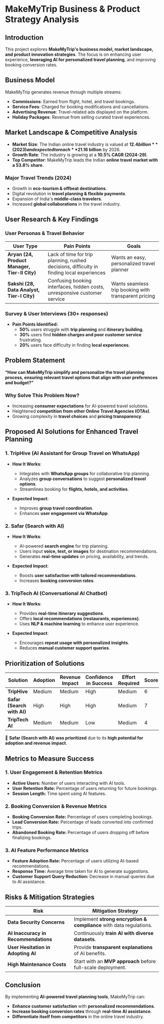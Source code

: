 # MakeMyTrip Business & Product Strategy Analysis

## Introduction

This project explores **MakeMyTrip's business model, market landscape, and product innovation strategies**. The focus is on enhancing user experience, **leveraging AI for personalized travel planning**, and improving booking conversion rates.

## Business Model

MakeMyTrip generates revenue through multiple streams:
- **Commissions**: Earned from flight, hotel, and travel bookings.
- **Service Fees**: Charged for booking modifications and cancellations.
- **Advertising Revenue**: Travel-related ads displayed on the platform.
- **Holiday Packages**: Revenue from selling curated travel experiences.

## Market Landscape & Competitive Analysis

- **Market Size**: The Indian online travel industry is valued at **$12.4 billion** (2023) and expected to reach **$21.16 billion** by 2026.
- **Growth Rate**: The industry is growing at a **10.5% CAGR (2024-29)**.
- **Top Competitor**: MakeMyTrip leads the Indian **online travel market with a 53.8% share**.

### Major Travel Trends (2024)
- Growth in **eco-tourism & offbeat destinations**.
- Digital revolution in **travel planning & flexible payments**.
- Expansion of India's **middle-class travelers**.
- Increased **global collaborations** in the travel industry.

## User Research & Key Findings

### **User Personas & Travel Behavior**
| **User Type** | **Pain Points** | **Goals** |
|--------------|---------------|----------|
| **Aryan (24, Product Manager, Tier-II City)** | Lack of time for trip planning, rushed decisions, difficulty in finding local experiences | Wants an easy, personalized travel planner |
| **Sakshi (28, Data Analyst, Tier-I City)** | Confusing booking interfaces, hidden costs, unresponsive customer service | Wants seamless trip booking with transparent pricing |

### **Survey & User Interviews (30+ responses)**
- **Pain Points Identified:**
  - **50%** users struggle with **trip planning** and **itinerary building**.
  - **30%** users find **hidden charges and poor customer service** frustrating.
  - **20%** users face difficulty in finding **local experiences**.

## Problem Statement

**“How can MakeMyTrip simplify and personalize the travel planning process, ensuring relevant travel options that align with user preferences and budget?”**

### **Why Solve This Problem Now?**
- Increasing **consumer expectations** for AI-powered travel solutions.
- Heightened **competition from other Online Travel Agencies (OTAs)**.
- Growing complexity in **travel choices** and **pricing transparency**.

## Proposed AI Solutions for Enhanced Travel Planning

### **1. TripHive (AI Assistant for Group Travel on WhatsApp)**
- **How It Works**:
  - Integrates with **WhatsApp groups** for collaborative trip planning.
  - Analyzes **group conversations** to suggest **personalized travel options**.
  - Streamlines booking for **flights, hotels, and activities**.

- **Expected Impact**:
  - Improves **group travel coordination**.
  - Enhances **user engagement via WhatsApp**.

### **2. Safar (Search with AI)**
- **How It Works**:
  - AI-powered **search engine** for trip planning.
  - Users input **voice, text, or images** for destination recommendations.
  - Generates **real-time updates** on pricing, availability, and trends.

- **Expected Impact**:
  - Boosts **user satisfaction with tailored recommendations**.
  - Increases **booking conversion rates**.

### **3. TripTech AI (Conversational AI Chatbot)**
- **How It Works**:
  - Provides **real-time itinerary suggestions**.
  - Offers **local recommendations (restaurants, experiences)**.
  - Uses **NLP & machine learning** to enhance user experience.

- **Expected Impact**:
  - Encourages **repeat usage with personalized insights**.
  - Reduces **manual customer support queries**.

## Prioritization of Solutions

| Solution | Adoption | Revenue Impact | Confidence in Success | Effort Required | Score |
|----------|---------|---------------|-----------------------|----------------|------|
| **TripHive** | Medium | Medium | High | Medium | 6 |
| **Safar (Search with AI)** | High | High | High | Medium | 7 |
| **TripTech AI** | Medium | Medium | Low | Medium | 4 |

📌 **Safar (Search with AI) was prioritized** due to its **high potential for adoption and revenue impact**.

## Metrics to Measure Success

### **1. User Engagement & Retention Metrics**
- **Active Users:** Number of users interacting with AI tools.
- **User Retention Rate:** Percentage of users returning for future bookings.
- **Session Length:** Time spent using AI features.

### **2. Booking Conversion & Revenue Metrics**
- **Booking Conversion Rate:** Percentage of users completing bookings.
- **Lead Conversion Rate:** Percentage of leads converted into confirmed trips.
- **Abandoned Booking Rate:** Percentage of users dropping off before finalizing bookings.

### **3. AI Feature Performance Metrics**
- **Feature Adoption Rate:** Percentage of users utilizing AI-based recommendations.
- **Response Time:** Average time taken for AI to generate suggestions.
- **Customer Support Query Reduction:** Decrease in manual queries due to AI assistance.

## Risks & Mitigation Strategies

| **Risk** | **Mitigation Strategy** |
|---------|--------------------|
| **Data Security Concerns** | Implement **strong encryption & compliance** with data regulations. |
| **AI Inaccuracy in Recommendations** | Continuously **train AI with diverse datasets**. |
| **User Hesitation in Adopting AI** | Provide **transparent explanations** of AI benefits. |
| **High Maintenance Costs** | Start with an **MVP approach** before full-scale deployment. |

## Conclusion

By implementing **AI-powered travel planning tools**, MakeMyTrip can:
- **Enhance customer satisfaction** with **personalized recommendations**.
- **Increase booking conversion rates** through **real-time AI assistance**.
- **Differentiate itself from competitors** in the online travel industry.


 
